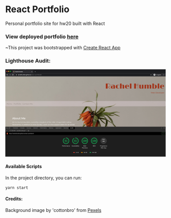 # React Portfolio
Personal portfolio site for hw20 built with React

### View deployed portfolio [here](https://rachelhumble.github.io/react-portfolio/)

~This project was bootstrapped with [Create React App](https://github.com/facebook/create-react-app)

### Lighthouse Audit:
<img src="src/images/LighthouseAudit.png">

#### Available Scripts
In the project directory, you can run:
```
yarn start
```

#### Credits:
Background image by 'cottonbro' from [Pexels](https://www.pexels.com/photo/white-ceramic-woman-with-orange-flower-on-head-bust-4272616/)
